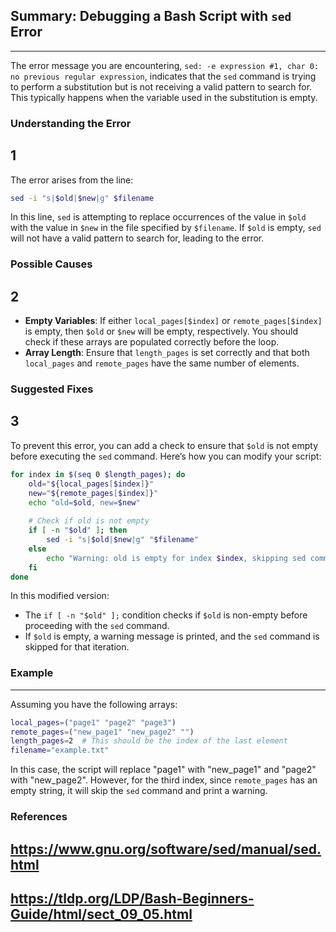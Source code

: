 ## Summary: Debugging a Bash Script with `sed` Error
---  
The error message you are encountering, `sed: -e expression #1, char 0: no previous regular expression`, indicates that the `sed` command is trying to perform a substitution but is not receiving a valid pattern to search for. This typically happens when the variable used in the substitution is empty.

### Understanding the Error
1  
---  
The error arises from the line:  
```bash
sed -i "s|$old|$new|g" $filename
```
In this line, `sed` is attempting to replace occurrences of the value in `$old` with the value in `$new` in the file specified by `$filename`. If `$old` is empty, `sed` will not have a valid pattern to search for, leading to the error.

### Possible Causes
2  
---  
- **Empty Variables**: If either `local_pages[$index]` or `remote_pages[$index]` is empty, then `$old` or `$new` will be empty, respectively. You should check if these arrays are populated correctly before the loop.
- **Array Length**: Ensure that `length_pages` is set correctly and that both `local_pages` and `remote_pages` have the same number of elements.

### Suggested Fixes
3  
---  
To prevent this error, you can add a check to ensure that `$old` is not empty before executing the `sed` command. Here’s how you can modify your script:

```bash
for index in $(seq 0 $length_pages); do
    old="${local_pages[$index]}"
    new="${remote_pages[$index]}"
    echo "old=$old, new=$new"
    
    # Check if old is not empty
    if [ -n "$old" ]; then
        sed -i "s|$old|$new|g" "$filename"
    else
        echo "Warning: old is empty for index $index, skipping sed command."
    fi
done
```
In this modified version:
- The `if [ -n "$old" ];` condition checks if `$old` is non-empty before proceeding with the `sed` command.
- If `$old` is empty, a warning message is printed, and the `sed` command is skipped for that iteration.

### Example
---  
Assuming you have the following arrays:
```bash
local_pages=("page1" "page2" "page3")
remote_pages=("new_page1" "new_page2" "")
length_pages=2  # This should be the index of the last element
filename="example.txt"
```
In this case, the script will replace "page1" with "new_page1" and "page2" with "new_page2". However, for the third index, since `remote_pages` has an empty string, it will skip the `sed` command and print a warning.

### References
## https://www.gnu.org/software/sed/manual/sed.html  
## https://tldp.org/LDP/Bash-Beginners-Guide/html/sect_09_05.html  